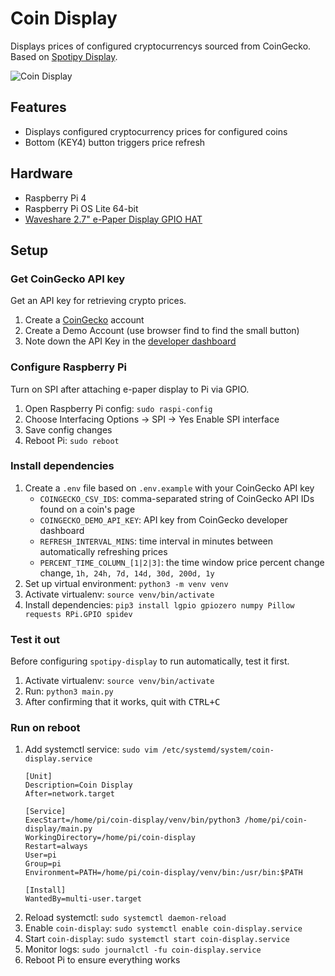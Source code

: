 # Coin Display
Displays prices of configured cryptocurrencys sourced from CoinGecko.
Based on [Spotipy Display](https://github.com/jedclarin/spotipy-display).

![Coin Display](https://github.com/janclarin/coin-display/assets/2449384/4e18acfd-b715-42f4-b8b0-9d802b7fda5a)

## Features
- Displays configured cryptocurrency prices for configured coins
- Bottom (KEY4) button triggers price refresh

## Hardware
- Raspberry Pi 4
- Raspberry Pi OS Lite 64-bit
- [Waveshare 2.7" e-Paper Display GPIO HAT](https://www.amazon.com/2-7inch-HAT-Resolution-Electronic-Communicating/dp/B075FQKSZ9/ref=sr_1_2?crid=3QTGQC71HK2NP&keywords=waveshare+2.7&qid=1704703657&sprefix=waveshare+2.7%2Caps%2C161&sr=8-2)

## Setup

### Get CoinGecko API key
Get an API key for retrieving crypto prices.
1. Create a [CoinGecko](https://www.coingecko.com) account
2. Create a Demo Account (use browser find to find the small button)
3. Note down the API Key in the [developer dashboard](https://www.coingecko.com/en/developers/dashboard)

### Configure Raspberry Pi
Turn on SPI after attaching e-paper display to Pi via GPIO.
1. Open Raspberry Pi config: `sudo raspi-config`
2. Choose Interfacing Options -> SPI -> Yes Enable SPI interface
3. Save config changes
4. Reboot Pi: `sudo reboot`

### Install dependencies
1. Create a `.env` file based on `.env.example` with your CoinGecko API key
    - `COINGECKO_CSV_IDS`: comma-separated string of CoinGecko API IDs found on a coin's page
    - `COINGECKO_DEMO_API_KEY`: API key from CoinGecko developer dashboard
    - `REFRESH_INTERVAL_MINS`: time interval in minutes between automatically refreshing prices
    - `PERCENT_TIME_COLUMN_[1|2|3]`: the time window price percent change change, `1h, 24h, 7d, 14d, 30d, 200d, 1y` 
2. Set up virtual environment: `python3 -m venv venv`
3. Activate virtualenv: `source venv/bin/activate`
4. Install dependencies: `pip3 install lgpio gpiozero numpy Pillow requests RPi.GPIO spidev`

### Test it out
Before configuring `spotipy-display` to run automatically, test it first.
1. Activate virtualenv: `source venv/bin/activate`
2. Run: `python3 main.py`
3. After confirming that it works, quit with <kbd>CTRL+C</kbd>

### Run on reboot
1. Add systemctl service: `sudo vim /etc/systemd/system/coin-display.service`
    ```
    [Unit]
    Description=Coin Display
    After=network.target

    [Service]
    ExecStart=/home/pi/coin-display/venv/bin/python3 /home/pi/coin-display/main.py
    WorkingDirectory=/home/pi/coin-display
    Restart=always
    User=pi
    Group=pi
    Environment=PATH=/home/pi/coin-display/venv/bin:/usr/bin:$PATH

    [Install]
    WantedBy=multi-user.target
    ```
2. Reload systemctl: `sudo systemctl daemon-reload`
3. Enable `coin-display`: `sudo systemctl enable coin-display.service`
4. Start `coin-display`: `sudo systemctl start coin-display.service`
5. Monitor logs: `sudo journalctl -fu coin-display.service`
6. Reboot Pi to ensure everything works